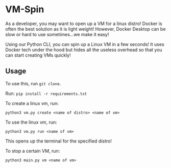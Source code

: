 # VM-Spin

As a developer, you may want to open up a VM for a linux distro! Docker is often the best solution as it is light weight! However, Docker Desktop can be slow or hard to use sometimes...we make it easy!

Using our Python CLI, you can spin up a Linux VM in a few seconds! It uses Docker tech under the hood but hides all the useless overhead so that you can start creating VMs quickly!

## Usage
To use this, run `git clone`.

Run: `pip install -r requirements.txt`

To create a linux vm, run:
```
python3 vm.py create <name of distro> <name of vm>
```

To use the linux vm, run:
```
python3 vm.py run <name of vm>
```
This opens up the terminal for the specified distro!

To stop a certain VM, run:
```
python3 main.py vm <name of vm>
```
